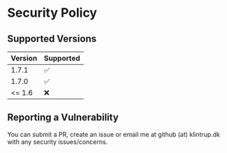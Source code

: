 # Security Policy

## Supported Versions

| Version | Supported |
|---------|-----------|
| 1.7.1   | ✅         |
| 1.7.0   | ✅         |
| <= 1.6  | ❌         |

## Reporting a Vulnerability

You can submit a PR, create an issue or email me at github (at) klintrup.dk with any security issues/concerns.
